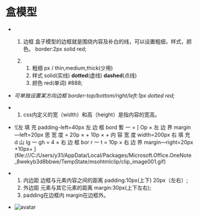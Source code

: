 # 盒模型

- 1. 边框 盒子模型的边框就是围绕内容及补白的线，可以设置粗细，样式，颜色。 border:2px solid red;

  2. 1. 粗细 px / thin,medium,thick(少用)
     2. 样式 solid(实线)  **dotted**(虚线) **dashed**(点线)
     3. 颜色 red(单词) #888;

-    *可单独设置某方向边框* *border-top/bottom/right/left:1px  dotted red;*

- 1. css内定义的宽（width）和高（height）是指内容的宽高。

- ![左 填 充  padding-left=40px  左 边 框  bord 暫 一 = ] Op ×  左 边 界  margin—left=20px  思 宽 度 =  20p × + 10p × +  内 容 宽 度  width=200px  右 填 充  d 山 lg 一 gh = 4 ×  右 边 框  bor r 一 t = 10p ×  右 边 界  margin—right=20px  +10px+ ](file:///C:/Users/y31/AppData/Local/Packages/Microsoft.Office.OneNote_8wekyb3d8bbwe/TempState/msohtmlclip/clip_image001.gif)

- 1. 内边距 边框与元素内容之间的距离  padding:10px(上下) 20px（左右）;
  2. 外边距 元素与其它元素的距离       margin:30px(上下左右);
  3. padding在边框内 margin在边框外。

- ![avatar](http://img4.07net01.com/upload/images/2016/03/05/2139125051625481.bmp)

> 
>   